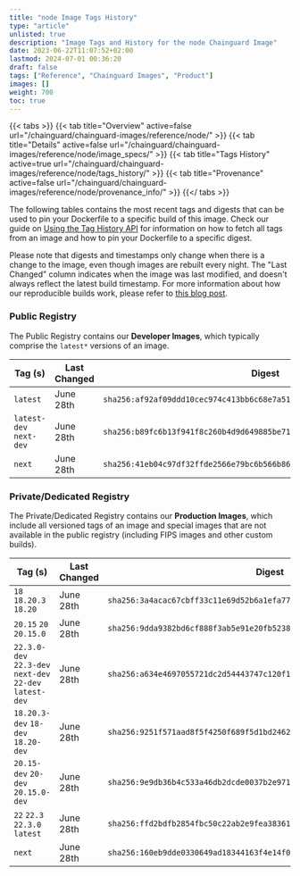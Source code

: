 ```yaml
---
title: "node Image Tags History"
type: "article"
unlisted: true
description: "Image Tags and History for the node Chainguard Image"
date: 2023-06-22T11:07:52+02:00
lastmod: 2024-07-01 00:36:20
draft: false
tags: ["Reference", "Chainguard Images", "Product"]
images: []
weight: 700
toc: true
---
```


{{< tabs >}}
{{< tab title="Overview" active=false url="/chainguard/chainguard-images/reference/node/" >}}
{{< tab title="Details" active=false url="/chainguard/chainguard-images/reference/node/image_specs/" >}}
{{< tab title="Tags History" active=true url="/chainguard/chainguard-images/reference/node/tags_history/" >}}
{{< tab title="Provenance" active=false url="/chainguard/chainguard-images/reference/node/provenance_info/" >}}
{{</ tabs >}}

The following tables contains the most recent tags and digests that can be used to pin your Dockerfile to a specific build of this image. Check our guide on [Using the Tag History API](/chainguard/chainguard-images/using-the-tag-history-api/) for information on how to fetch all tags from an image and how to pin your Dockerfile to a specific digest.

Please note that digests and timestamps only change when there is a change to the image, even though images are rebuilt every night. The "Last Changed" column indicates when the image was last modified, and doesn't always reflect the latest build timestamp. For more information about how our reproducible builds work, please refer to [this blog post](https://www.chainguard.dev/unchained/reproducing-chainguards-reproducible-image-builds).

### Public Registry
The Public Registry contains our **Developer Images**, which typically comprise the `latest*` versions of an image.

| Tag (s)                  | Last Changed | Digest                                                                    |
|--------------------------|--------------|---------------------------------------------------------------------------|
|  `latest`                | June 28th    | `sha256:af92af09ddd10cec974c413bb6c68e7a51f28f1a41b900b6270bf73266b897d1` |
|  `latest-dev` `next-dev` | June 28th    | `sha256:b89fc6b13f941f8c260b4d9d649885be71f45a497d2e3631ad1bf9ec2a8139a8` |
|  `next`                  | June 28th    | `sha256:41eb04c97df32ffde2566e79bc6b566b867b2bc60d26f67521f7ab047c86292f` |


### Private/Dedicated Registry
The Private/Dedicated Registry contains our **Production Images**, which include all versioned tags of an image and special images that are not available in the public registry (including FIPS images and other custom builds).

| Tag (s)                                                   | Last Changed | Digest                                                                    |
|-----------------------------------------------------------|--------------|---------------------------------------------------------------------------|
|  `18` `18.20.3` `18.20`                                   | June 28th    | `sha256:3a4acac67cbff33c11e69d52b6a1efa778b67970207470a6610544217f4b5bee` |
|  `20.15` `20` `20.15.0`                                   | June 28th    | `sha256:9dda9382bd6cf888f3ab5e91e20fb5238739d5ab2a85350c2651d3eb40b59dab` |
|  `22.3.0-dev` `22.3-dev` `next-dev` `22-dev` `latest-dev` | June 28th    | `sha256:a634e4697055721dc2d54443747c120f1ae9245bde800225ab9e56f8ca31e24e` |
|  `18.20.3-dev` `18-dev` `18.20-dev`                       | June 28th    | `sha256:9251f571aad8f5f4250f689f5d1bd24629ee83633dee051a66ee3a8b23964242` |
|  `20.15-dev` `20-dev` `20.15.0-dev`                       | June 28th    | `sha256:9e9db36b4c533a46db2dcde0037b2e971ee92573e84c48a7b482c8ba96cec72e` |
|  `22` `22.3` `22.3.0` `latest`                            | June 28th    | `sha256:ffd2bdfb2854fbc50c22ab2e9fea38361a9f9a6eccfa0418fb9d59241b1b76e3` |
|  `next`                                                   | June 28th    | `sha256:160eb9dde0330649ad18344163f4e14f0f38b11a64b51fd6871209c3119ed1a7` |

